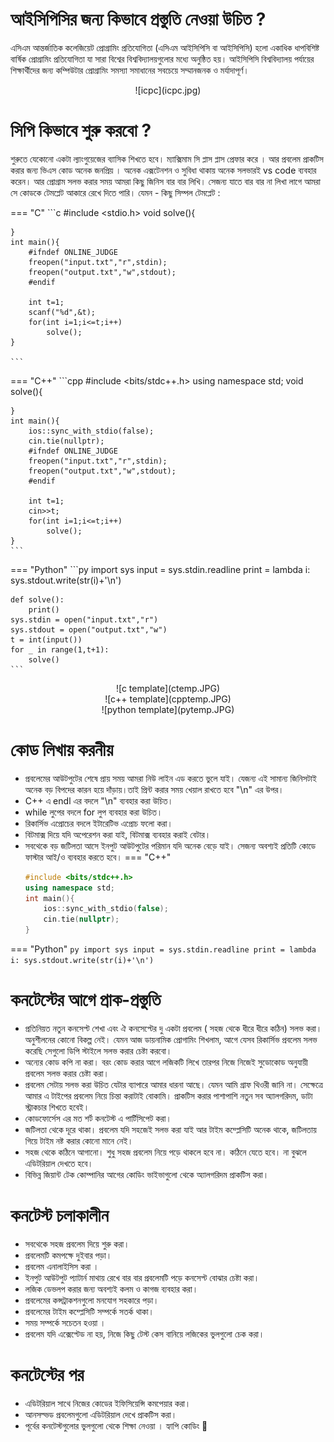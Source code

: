 # আইসিপিসির জন্য  কিভাবে প্রস্তুতি নেওয়া উচিত ?
এসিএম আন্তর্জাতিক কলেজিয়েট প্রোগ্রামিং প্রতিযোগিতা (এসিএম আইসিপিসি বা আইসিপিসি) হলো একাধিক ধাপবিশিষ্ট বার্ষিক প্রোগ্রামিং প্রতিযোগিতা যা সারা বিশ্বের বিশ্ববিদ্যালয়গুলোর মধ্যে অনুষ্ঠিত হয়।
আইসিপিসি বিশ্ববিদ্যালয় পর্যায়ের শিক্ষার্থীদের জন্য কম্পিউটার প্রোগ্রামিং সমস্যা সমাধানের সবচেয়ে সম্মানজনক ও মর্যাদাপূর্ণ।

<center>
![icpc](icpc.jpg)
</center>



#  সিপি কিভাবে শুরু করবো ?
শুরুতে যেকোনো একটা ল্যাংগুয়েজের ব্যাসিক শিখতে হবে। ম্যাক্সিমাম  সি প্লাস প্লাস প্রেফার করে  । আর 
প্রবলেম প্রাকটিস করার জন্য ভিএস কোড অনেক  জনপ্রিয় । অনেক এক্সটেনশন ও সুবিধা থাকায় অনেক সলভারই vs code ব্যবহার করেন। আর প্রোগ্রাম সলভ করার সময়  আমরা কিছু জিনিস বার বার লিখি। সেজন্য যাতে বার বার না লিখা লাগে আমরা সে কোডকে টেমপ্লেট আকারে রেখে দিতে পারি। যেমন - কিছু সিম্পল টেমপ্লেট :

=== "C"
    ```c
    #include <stdio.h>
    void solve(){
       
    
    }
    int main(){
        #ifndef ONLINE_JUDGE
        freopen("input.txt","r",stdin);
        freopen("output.txt","w",stdout);
        #endif
         
        int t=1;
        scanf("%d",&t);
        for(int i=1;i<=t;i++)  
            solve();
    }
    
    ```
=== "C++"
    ```cpp
    #include <bits/stdc++.h>
    using namespace std;
    void solve(){
    

    }
    int main(){
        ios::sync_with_stdio(false);
        cin.tie(nullptr);
        #ifndef ONLINE_JUDGE
        freopen("input.txt","r",stdin);
        freopen("output.txt","w",stdout);
        #endif

        int t=1;
        cin>>t;
        for(int i=1;i<=t;i++)  
            solve();
    }
    ```
=== "Python"
    ```py
    import sys
    input = sys.stdin.readline
    print = lambda i: sys.stdout.write(str(i)+'\n')
 
    def solve():
        print()
    sys.stdin = open("input.txt","r")
    sys.stdout = open("output.txt","w")
    t = int(input())
    for _ in range(1,t+1):
        solve()
    ```



<center>
![c template](ctemp.JPG)
</center>
<center>
![c++ template](cpptemp.JPG)
</center>
<center>
![python template](pytemp.JPG)
</center>

# কোড লিখায় করনীয়
- প্রবলেমের আউটপুটের শেষে প্রায় সময়  আমরা নিউ লাইন এড করতে ভুলে যাই। যেজন্য এই সামান্য জিনিসটাই অনেক বড় বিপদের কারন হয়ে দাঁড়ায়।তাই প্রিন্ট করার সময়  খেয়াল রাখতে হবে "\n" এর উপর।
- C++ এ endl এর বদলে "\n" ব্যবহার করা উচিত।
- while লুপের বদলে for লুপ ব্যবহার করা উচিত।
- রিকার্সিভ এপ্রোচের বদলে ইটারেটিভ এপ্রোচ ফলো করা।
- বিটমাক্স দিয়ে যদি অপেরেশন করা যাই, বিটমাক্স ব্যবহার করাই বেটার।
- সবথেকে বড় জটিলতা আসে ইনপুট আউটপুটের পরিমান যদি অনেক বেড়ে যাই। সেজন্য অবশ্যই প্রতিটি কোডে ফাস্টার আই/ও ব্যবহার করতে হবে।
=== "C++"
    ```cpp
    #include <bits/stdc++.h>
    using namespace std;
    int main(){
        ios::sync_with_stdio(false);
        cin.tie(nullptr);
    }
    ```
=== "Python" 
    ```py
    import sys
    input = sys.stdin.readline
    print = lambda i: sys.stdout.write(str(i)+'\n')
    ```



# কনটেস্টের আগে  প্রাক-প্রস্তুতি
- প্রতিনিয়ত নতুন কনসেপ্ট শেখা এবং ঐ কনসেপ্টের দু একটা প্রবলেম ( সহজ থেকে ধীরে ধীরে কঠিন) সলভ করা। অনুশীলনের কোনো বিকল্প নেই। যেমন আজ ডায়নামিক প্রোগামিং শিখলাম, আগে যেসব রিকার্সিভ প্রবলেম সলভ করেছি সেগুলো ডিপি স্টাইলে সলভ করার চেষ্টা করবো।
- অন্যের কোড কপি না করা। বরং কোড করার আগে লজিকটি লিখে তারপর নিজে নিজেই সুডোকোড অনুযায়ী প্রবলেম সলভ করার চেষ্টা করা।
- প্রবলেম সেটায় সলভ করা উচিত যেটার ব্যাপারে আমার ধারনা আছে। যেমন আমি গ্রাফ থিওরী জানি না। সেক্ষেত্রে আমার এ টাইপের প্রবলেম নিয়ে চিন্তা করাটাই বোকামি। প্রাকটিস করার পাশাপাশি নতুন সব অ্যালগরিদম, ডাটা স্ট্রাকচার শিখতে হবেই।
- কোডফোর্সেস এর মত শর্ট কনটেস্ট এ পার্টিসিপেট করা।
- জটিলতা থেকে দূরে থাকা। প্রবলেম যদি সহজেই সলভ করা যাই আর টাইম কম্প্লেসিটি অনেক থাকে, জটিলতায় গিয়ে টাইম নষ্ট করার কোনো মানে নেই।
- সহজ থেকে কঠিনে আগানো। শুধু সহজ প্রবলেম নিয়ে পড়ে থাকলে হবে না। কঠিনে যেতে হবে। না বুঝলে এডিটরিয়াল দেখতে হবে।
- বিভিন্ন জিয়ান্ট টেক কোম্পানির আগের কোডিং ভাইভাগুলো থেকে অ্যালগরিদম প্রাকটিস করা।




# কনটেস্ট চলাকালীন 
- সবথেকে সহজ প্রবলেম দিয়ে শুরু করা।
- প্রবলেমটি কমপক্ষে দুইবার পড়া।
- প্রবলেম এনালাইসিস করা ।
- ইনপুট আউটপুট প্যাটার্ন মাথায় রেখে বার বার
  প্রবলেমটি পড়ে কনসেপ্ট বোঝার চেষ্টা করা।
- লজিক ডেভলপ করার জন্য অবশ্যই কলম ও কাগজ ব্যবহার করা।
- প্রবলেমের কন্সট্রাকশনগুলো মনযোগ সহকারে পড়া।
- প্রবলেমের টাইম কম্প্লেসিটি সম্পর্কে সতর্ক থাকা।
- সময় সম্পর্কে সচেতন হওয়া ।
- প্রবলেম যদি এক্সেপ্টেড না হয়, নিজে কিছু টেস্ট কেস বানিয়ে লজিকের ভুলগুলো চেক করা।
  
# কনটেস্টের পর
- এডিটরিয়াল সাথে নিজের কোডের ইফিসিয়েন্সি কমপেয়ার করা।
- আনসল্ভড প্রবলেমগুলো এডিটরিয়াল দেখে প্রাকটিস করা।
- পূর্বের কনটেস্টগুলোর ভুলগুলো থেকে শিক্ষা নেওয়া ।
হ্যাপি কোডিং 🙂
